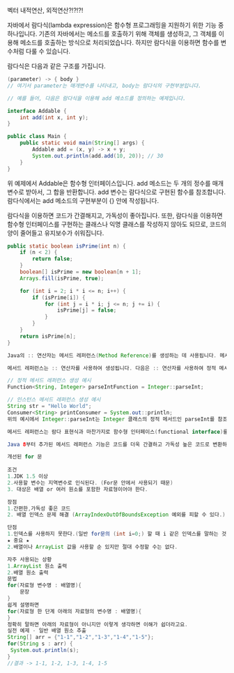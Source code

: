 벡터
내적연산, 외적연산?!?!?!



자바에서 람다식(lambda expression)은 함수형 프로그래밍을 지원하기 위한 기능 중 하나입니다. 기존의 자바에서는 메소드를 호출하기 위해 객체를 생성하고, 그 객체를 이용해 메소드를 호출하는 방식으로 처리되었습니다. 하지만 람다식을 이용하면 함수를 변수처럼 다룰 수 있습니다.

람다식은 다음과 같은 구조를 가집니다.

```java
(parameter) -> { body }
// 여기서 parameter는 매개변수를 나타내고, body는 람다식의 구현부분입니다.

// 예를 들어, 다음은 람다식을 이용해 add 메소드를 정의하는 예제입니다.

interface Addable {
    int add(int x, int y);
}

public class Main {
    public static void main(String[] args) {
        Addable add = (x, y) -> x + y;
        System.out.println(add.add(10, 20)); // 30
    }
}
```
위 예제에서 Addable은 함수형 인터페이스입니다. add 메소드는 두 개의 정수를 매개변수로 받아서, 그 합을 반환합니다. add 변수는 람다식으로 구현된 함수를 참조합니다. 람다식에서는 add 메소드의 구현부분이 {} 안에 작성됩니다.

람다식을 이용하면 코드가 간결해지고, 가독성이 좋아집니다. 또한, 람다식을 이용하면 함수형 인터페이스를 구현하는 클래스나 익명 클래스를 작성하지 않아도 되므로, 코드의 양이 줄어들고 유지보수가 쉬워집니다.

```java
public static boolean isPrime(int n) {
    if (n < 2) {
        return false;
    }
    boolean[] isPrime = new boolean[n + 1];
    Arrays.fill(isPrime, true);

    for (int i = 2; i * i <= n; i++) {
        if (isPrime[i]) {
            for (int j = i * i; j <= n; j += i) {
                isPrime[j] = false;
            }
        }
    }
    return isPrime[n];
}
```
```java
Java의 :: 연산자는 메서드 레퍼런스(Method Reference)를 생성하는 데 사용됩니다. 메서드 레퍼런스는 람다 표현식(lambda expression)과 유사한 기능을 제공하지만, 기존에 정의된 메서드를 참조하므로 코드의 가독성을 높이고 중복 코드를 줄이는 데에 도움을 줍니다.

메서드 레퍼런스는 :: 연산자를 사용하여 생성됩니다. 다음은 :: 연산자를 사용하여 정적 메서드 레퍼런스와 인스턴스 메서드 레퍼런스를 생성하는 예시입니다.

// 정적 메서드 레퍼런스 생성 예시
Function<String, Integer> parseIntFunction = Integer::parseInt;

// 인스턴스 메서드 레퍼런스 생성 예시
String str = "Hello World";
Consumer<String> printConsumer = System.out::println;
위의 예시에서 Integer::parseInt는 Integer 클래스의 정적 메서드인 parseInt를 참조하며, System.out::println은 System.out 객체의 인스턴스 메서드인 println을 참조합니다.

메서드 레퍼런스는 람다 표현식과 마찬가지로 함수형 인터페이스(functional interface)를 구현하는 데 사용될 수 있습니다. 예를 들어, Function<String, Integer> 인터페이스는 String 타입의 입력값을 받아서 Integer 타입의 결과값을 반환하는 함수형 인터페이스입니다. 따라서 위의 예시에서 parseIntFunction 변수는 String 타입의 입력값을 받아서 Integer 타입의 결과값을 반환하는 함수를 참조하게 됩니다.

Java 8부터 추가된 메서드 레퍼런스 기능은 코드를 더욱 간결하고 가독성 높은 코드로 변환하는 데에 큰 도움을 줍니다.
```

```java
개선된 for 문
 
조건
1.JDK 1.5 이상
2.사용할 변수는 지역변수로 인식된다. (For문 안에서 사용되기 때문)
3. 대상은 배열 or 여러 원소를 포함한 자료형이어야 한다.

장점
1.간편한,가독성 좋은 코드
2. 배열 인덱스 문제 해결 (ArrayIndexOutOfBoundsException 예외를 피할 수 있다.)

단점
1.인덱스를 사용하지 못한다.(일반 for문의 (int i=0;) 할 때 i 같은 인덱스를 말하는 것) 하지만 방법이 있다.
★ 중요 ★
2.배열이나 ArrayList 값을 사용할 순 있지만 절대 수정할 수는 없다.

자주 사용되는 상황
1.ArrayList 원소 출력
2.배열 원소 출력
문법
for(자료형 변수명 : 배열명){
	문장
}
쉽게 설명하면
for(자료형 한 단계 아래의 자료형의 변수명 : 배열명){
}
정확히 말하면 아래의 자료형이 아니지만 이렇게 생각하면 이해가 쉽더라고요.
실전 예제 - 일반 배열 원소 추출
String[] arr = {"1-1","1-2","1-3","1-4","1-5"};
for(String s : arr) {
 System.out.println(s);
}
//결과 -> 1-1, 1-2, 1-3, 1-4, 1-5
```